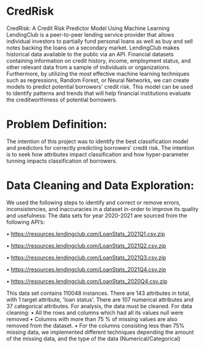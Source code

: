 # CredRisk
CredRisk: A Credit Risk Predictor Model Using Machine Learning
LendingClub is a peer-to-peer lending service provider that allows individual investors to partially fund personal loans as well as buy and sell notes backing the loans on a secondary market. LendingClub makes historical data available to the public via an API. Financial datasets containing information on credit history, income, employment status, and other relevant data from a sample of individuals or organizations.
Furthermore, by utilizing the most effective machine learning techniques such as regressions, Random Forest, or Neural Networks, we can create models to predict potential borrowers' credit risk. This model can be used to identify patterns and trends that will help financial institutions evaluate the creditworthiness of potential borrowers.
# Problem Definition:
The intention of this project was to identify the best classification model and predictors for correctly predicting borrowers’ credit risk. The intention is to seek how attributes impact classification and how hyper-parameter tunning impacts classification of borrowers.
# Data Cleaning and Data Exploration:
We used the following steps to identify and correct or remove errors, inconsistencies, and inaccuracies in a dataset in-order to improve its quality and usefulness:
The data sets for year 2020-2021 are sourced from the following API’s:

• https://resources.lendingclub.com/LoanStats_2021Q1.csv.zip

• https://resources.lendingclub.com/LoanStats_2021Q2.csv.zip

• https://resources.lendingclub.com/LoanStats_2021Q3.csv.zip

• https://resources.lendingclub.com/LoanStats_2021Q4.csv.zip

• https://resources.lendingclub.com/LoanStats_2020Q4.csv.zip

This data set contains 110048 instances. There are 143 attributes in total, with 1 target attribute, 'loan status'. There are 107 numerical attributes and 37 categorical attributes. For analysis, the data must be cleaned.
For data cleaning:
• All the rows and columns which had all its values null were removed
• Columns with more than 75 % of missing values are also removed from the dataset.
• For the columns consisting less than 75% missing data, we implemented different
techniques depending the amount of the missing data, and the type of the data (Numerical/Categorical)
